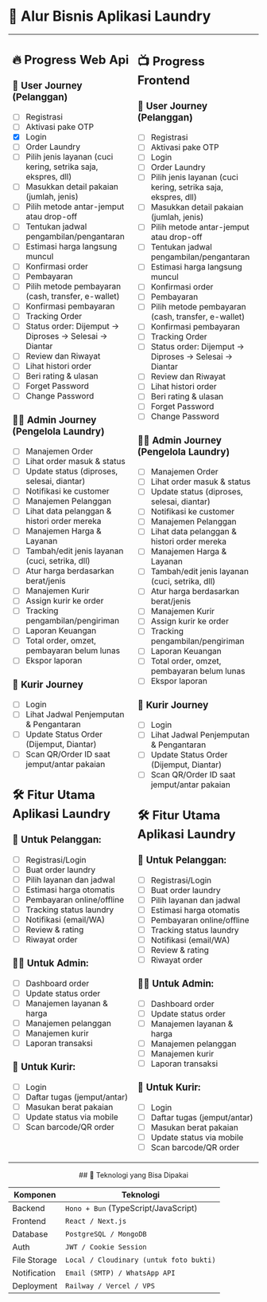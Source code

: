 # 🧠 Alur Bisnis Aplikasi Laundry
<table>
<tr>
<td style="vertical-align:top; width: 50%">

## 🔥 Progress Web Api

### 👤 User Journey (Pelanggan)
- [ ] Registrasi  
- [ ] Aktivasi pake OTP  
- [x] Login  
- [ ] Order Laundry  
- [ ] Pilih jenis layanan (cuci kering, setrika saja, ekspres, dll)  
- [ ] Masukkan detail pakaian (jumlah, jenis)  
- [ ] Pilih metode antar-jemput atau drop-off  
- [ ] Tentukan jadwal pengambilan/pengantaran  
- [ ] Estimasi harga langsung muncul  
- [ ] Konfirmasi order  
- [ ] Pembayaran  
- [ ] Pilih metode pembayaran (cash, transfer, e-wallet)  
- [ ] Konfirmasi pembayaran  
- [ ] Tracking Order  
- [ ] Status order: Dijemput → Diproses → Selesai → Diantar  
- [ ] Review dan Riwayat  
- [ ] Lihat histori order  
- [ ] Beri rating & ulasan  
- [ ] Forget Password  
- [ ] Change Password  

### 🧑‍💼 Admin Journey (Pengelola Laundry)
- [ ] Manajemen Order  
- [ ] Lihat order masuk & status  
- [ ] Update status (diproses, selesai, diantar)  
- [ ] Notifikasi ke customer  
- [ ] Manajemen Pelanggan  
- [ ] Lihat data pelanggan & histori order mereka  
- [ ] Manajemen Harga & Layanan  
- [ ] Tambah/edit jenis layanan (cuci, setrika, dll)  
- [ ] Atur harga berdasarkan berat/jenis  
- [ ] Manajemen Kurir  
- [ ] Assign kurir ke order  
- [ ] Tracking pengambilan/pengiriman  
- [ ] Laporan Keuangan  
- [ ] Total order, omzet, pembayaran belum lunas  
- [ ] Ekspor laporan  

### 🚚 Kurir Journey
- [ ] Login  
- [ ] Lihat Jadwal Penjemputan & Pengantaran  
- [ ] Update Status Order (Dijemput, Diantar)  
- [ ] Scan QR/Order ID saat jemput/antar pakaian  

## 🛠️ Fitur Utama Aplikasi Laundry

### 👤 Untuk Pelanggan:
- [ ] Registrasi/Login  
- [ ] Buat order laundry  
- [ ] Pilih layanan dan jadwal  
- [ ] Estimasi harga otomatis  
- [ ] Pembayaran online/offline  
- [ ] Tracking status laundry  
- [ ] Notifikasi (email/WA)  
- [ ] Review & rating  
- [ ] Riwayat order  

### 🧑‍💼 Untuk Admin:
- [ ] Dashboard order  
- [ ] Update status order  
- [ ] Manajemen layanan & harga  
- [ ] Manajemen pelanggan  
- [ ] Manajemen kurir  
- [ ] Laporan transaksi  

### 🚚 Untuk Kurir:
- [ ] Login  
- [ ] Daftar tugas (jemput/antar)  
- [ ] Masukan berat pakaian  
- [ ] Update status via mobile  
- [ ] Scan barcode/QR order  

</td>
<td style="vertical-align:top; width: 50%">

## 📺 Progress Frontend

### 👤 User Journey (Pelanggan)
- [ ] Registrasi  
- [ ] Aktivasi pake OTP  
- [ ] Login  
- [ ] Order Laundry  
- [ ] Pilih jenis layanan (cuci kering, setrika saja, ekspres, dll)  
- [ ] Masukkan detail pakaian (jumlah, jenis)  
- [ ] Pilih metode antar-jemput atau drop-off  
- [ ] Tentukan jadwal pengambilan/pengantaran  
- [ ] Estimasi harga langsung muncul  
- [ ] Konfirmasi order  
- [ ] Pembayaran  
- [ ] Pilih metode pembayaran (cash, transfer, e-wallet)  
- [ ] Konfirmasi pembayaran  
- [ ] Tracking Order  
- [ ] Status order: Dijemput → Diproses → Selesai → Diantar  
- [ ] Review dan Riwayat  
- [ ] Lihat histori order  
- [ ] Beri rating & ulasan  
- [ ] Forget Password  
- [ ] Change Password  

### 🧑‍💼 Admin Journey (Pengelola Laundry)
- [ ] Manajemen Order  
- [ ] Lihat order masuk & status  
- [ ] Update status (diproses, selesai, diantar)  
- [ ] Notifikasi ke customer  
- [ ] Manajemen Pelanggan  
- [ ] Lihat data pelanggan & histori order mereka  
- [ ] Manajemen Harga & Layanan  
- [ ] Tambah/edit jenis layanan (cuci, setrika, dll)  
- [ ] Atur harga berdasarkan berat/jenis  
- [ ] Manajemen Kurir  
- [ ] Assign kurir ke order  
- [ ] Tracking pengambilan/pengiriman  
- [ ] Laporan Keuangan  
- [ ] Total order, omzet, pembayaran belum lunas  
- [ ] Ekspor laporan  

### 🚚 Kurir Journey
- [ ] Login  
- [ ] Lihat Jadwal Penjemputan & Pengantaran  
- [ ] Update Status Order (Dijemput, Diantar)  
- [ ] Scan QR/Order ID saat jemput/antar pakaian  

## 🛠️ Fitur Utama Aplikasi Laundry

### 👤 Untuk Pelanggan:
- [ ] Registrasi/Login  
- [ ] Buat order laundry  
- [ ] Pilih layanan dan jadwal  
- [ ] Estimasi harga otomatis  
- [ ] Pembayaran online/offline  
- [ ] Tracking status laundry  
- [ ] Notifikasi (email/WA)  
- [ ] Review & rating  
- [ ] Riwayat order  

### 🧑‍💼 Untuk Admin:
- [ ] Dashboard order  
- [ ] Update status order  
- [ ] Manajemen layanan & harga  
- [ ] Manajemen pelanggan  
- [ ] Manajemen kurir  
- [ ] Laporan transaksi  

### 🚚 Untuk Kurir:
- [ ] Login  
- [ ] Daftar tugas (jemput/antar)  
- [ ] Masukan berat pakaian  
- [ ] Update status via mobile  
- [ ] Scan barcode/QR order  

</td>
</tr>
</table>

<center>
  ## 🔧 Teknologi yang Bisa Dipakai

| Komponen       | Teknologi                                 |
|----------------|--------------------------------------------|
| Backend        | `Hono + Bun` (TypeScript/JavaScript)       |
| Frontend       | `React / Next.js`                          |
| Database       | `PostgreSQL / MongoDB`                     |
| Auth           | `JWT / Cookie Session`                     |
| File Storage   | `Local / Cloudinary (untuk foto bukti)`    |
| Notification   | `Email (SMTP) / WhatsApp API`              |
| Deployment     | `Railway / Vercel / VPS`                   |
</center>
